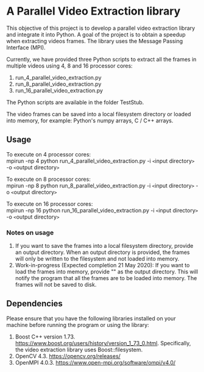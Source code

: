 # A Parallel Video Extraction library

This objective of this project is to develop a parallel video extraction library and integrate it into Python. A goal of the project is to obtain a speedup when extracting videos frames. The library uses the Message Passing Interface (MPI).

Currently, we have provided three Python scripts to extract all the frames in multiple videos using 4, 8 and 16 processor cores:  
1. run_4_parallel_video_extraction.py
2. run_8_parallel_video_extraction.py
3. run_16_parallel_video_extraction.py

The Python scripts are available in the folder TestStub.

The video frames can be saved into a local filesystem directory or loaded into memory, for example: Python's numpy arrays, C / C++ arrays.

## Usage
To execute on 4 processor cores:  
    mpirun -np 4 python run_4_parallel_video_extraction.py -i `<`input directory`>` -o `<`output directory`>`    
    
To execute on 8 processor cores:  
    mpirun -np 8 python run_8_parallel_video_extraction.py -i `<`input directory`>` -o `<`output directory`>`    
  
To execute on 16 processor cores:  
    mpirun -np 16 python run_16_parallel_video_extraction.py -i `<`input directory`>` -o `<`output directory`>`    
  
### Notes on usage
1. If you want to save the frames into a local filesystem directory, provide an output directory.  When an output directory is provided, the frames will only be written to the filesystem and not loaded into memory.
2.  Work-in-progress (Expected completion 21 May 2020): If you want to load the frames into memory, provide "" as the output directory.  This will notify the program that all the frames are to be loaded into memory. The frames will not be saved to disk.

## Dependencies
Please ensure that you have the following libraries installed on your machine before running the program or using the library:  
1. Boost C++ version 1.73.  https://www.boost.org/users/history/version_1_73_0.html. Specifically, the video extraction library uses Boost::filesystem.
2. OpenCV 4.3. https://opencv.org/releases/ 
3. OpenMPI 4.0.3. https://www.open-mpi.org/software/ompi/v4.0/ 
